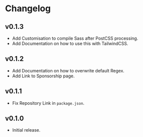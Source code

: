 # Changelog

## v0.1.3

- Add Customisation to compile Sass after PostCSS processing.
- Add Documentation on how to use this with TailwindCSS.

## v0.1.2

- Add Documentation on how to overwrite default Regex.
- Add Link to Sponsorship page.

## v0.1.1

- Fix Repository Link in `package.json`.

## v0.1.0

- Initial release.
